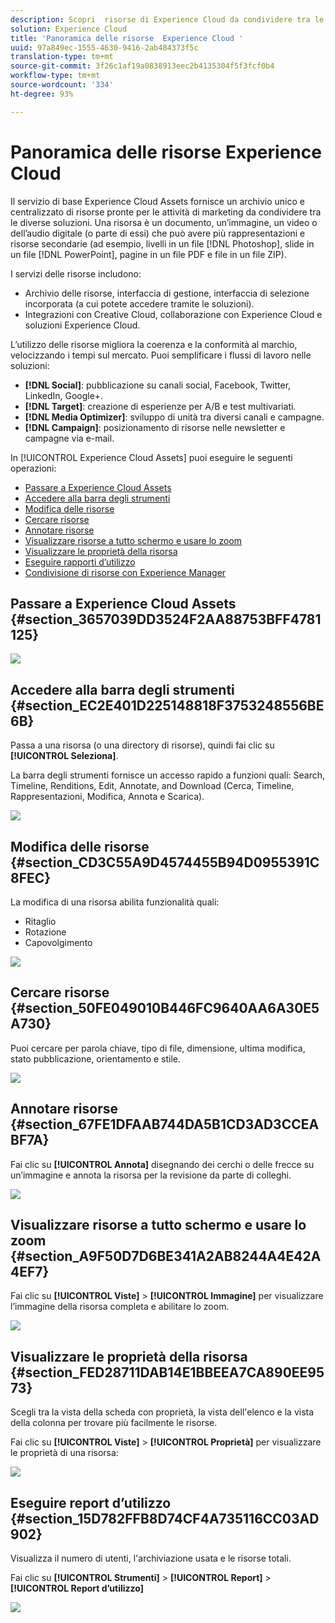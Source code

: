 ```yaml
---
description: Scopri  risorse di Experience Cloud da condividere tra le diverse soluzioni.
solution: Experience Cloud
title: 'Panoramica delle risorse  Experience Cloud '
uuid: 97a849ec-1555-4630-9416-2ab484373f5c
translation-type: tm+mt
source-git-commit: 3f26c1af19a0838913eec2b4135304f5f3fcf0b4
workflow-type: tm+mt
source-wordcount: '334'
ht-degree: 93%

---
```



# Panoramica delle risorse  Experience Cloud

Il servizio di base Experience Cloud Assets fornisce un archivio unico e centralizzato di risorse pronte per le attività di marketing da condividere tra le diverse soluzioni. Una risorsa è un documento, un’immagine, un video o dell’audio digitale (o parte di essi) che può avere più rappresentazioni e risorse secondarie (ad esempio, livelli in un file [!DNL Photoshop], slide in un file [!DNL PowerPoint], pagine in un file PDF e file in un file ZIP).

I servizi delle risorse includono:

* Archivio delle risorse, interfaccia di gestione, interfaccia di selezione incorporata (a cui potete accedere tramite le soluzioni).
* Integrazioni con Creative Cloud, collaborazione con Experience Cloud e soluzioni Experience Cloud.

L’utilizzo delle risorse migliora la coerenza e la conformità al marchio, velocizzando i tempi sul mercato. Puoi semplificare i flussi di lavoro nelle soluzioni:

* **[!DNL Social]**: pubblicazione su canali social, Facebook, Twitter, LinkedIn, Google+.
* **[!DNL Target]**: creazione di esperienze per A/B e test multivariati.
* **[!DNL Media Optimizer]**: sviluppo di unità tra diversi canali e campagne.
* **[!DNL Campaign]**: posizionamento di risorse nelle newsletter e campagne via e-mail.

In [!UICONTROL Experience Cloud Assets] puoi eseguire le seguenti operazioni:

* [Passare a Experience Cloud Assets](../experience-cloud-assets/experience-cloud-assets.md#section_3657039DD3524F2AA88753BFF4781125)
* [Accedere alla barra degli strumenti](../experience-cloud-assets/experience-cloud-assets.md#section_EC2E401D225148818F3753248556BE6B)
* [Modifica delle risorse](../experience-cloud-assets/experience-cloud-assets.md#section_CD3C55A9D4574455B94D0955391C8FEC)
* [Cercare risorse](../experience-cloud-assets/experience-cloud-assets.md#section_50FE049010B446FC9640AA6A30E5A730)
* [Annotare risorse](../experience-cloud-assets/experience-cloud-assets.md#section_67FE1DFAAB744DA5B1CD3AD3CCEABF7A)
* [Visualizzare risorse a tutto schermo e usare lo zoom](../experience-cloud-assets/experience-cloud-assets.md#section_A9F50D7D6BE341A2AB8244A4E42A4EF7)
* [Visualizzare le proprietà della risorsa](../experience-cloud-assets/experience-cloud-assets.md#section_FED28711DAB14E1BBEEA7CA890EE9573)
* [Eseguire rapporti d’utilizzo](../experience-cloud-assets/experience-cloud-assets.md#section_15D782FFB8D74CF4A735116CC03AD902)
* [Condivisione di risorse con Experience Manager](../experience-cloud-assets/experience-cloud-assets.md#section_45C1B72F4D274F54BC6CCB64D2580AC5)

## Passare a Experience Cloud Assets {#section_3657039DD3524F2AA88753BFF4781125}

![](assets/asset-nav.png)

## Accedere alla barra degli strumenti {#section_EC2E401D225148818F3753248556BE6B}

Passa a una risorsa (o una directory di risorse), quindi fai clic su **[!UICONTROL Seleziona]**.

La barra degli strumenti fornisce un accesso rapido a funzioni quali: Search, Timeline, Renditions, Edit, Annotate, and Download (Cerca, Timeline, Rappresentazioni, Modifica, Annota e Scarica).

![](assets/asset-tools.png)

## Modifica delle risorse {#section_CD3C55A9D4574455B94D0955391C8FEC}

La modifica di una risorsa abilita funzionalità quali:

* Ritaglio
* Rotazione
* Capovolgimento

![](assets/asset-edit.png)

## Cercare risorse {#section_50FE049010B446FC9640AA6A30E5A730}

Puoi cercare per parola chiave, tipo di file, dimensione, ultima modifica, stato pubblicazione, orientamento e stile.

![](assets/asset-search.png)

## Annotare risorse {#section_67FE1DFAAB744DA5B1CD3AD3CCEABF7A}

Fai clic su **[!UICONTROL Annota]** disegnando dei cerchi o delle frecce su un’immagine e annota la risorsa per la revisione da parte di colleghi.

![](assets/assets-annotate.png)

## Visualizzare risorse a tutto schermo e usare lo zoom {#section_A9F50D7D6BE341A2AB8244A4E42A4EF7}

Fai clic su **[!UICONTROL Viste]** > **[!UICONTROL Immagine]** per visualizzare l’immagine della risorsa completa e abilitare lo zoom.

![](assets/asset-zoom.png)

## Visualizzare le proprietà della risorsa {#section_FED28711DAB14E1BBEEA7CA890EE9573}

Scegli tra la vista della scheda con proprietà, la vista dell&#39;elenco e la vista della colonna per trovare più facilmente le risorse.

Fai clic su **[!UICONTROL Viste]** > **[!UICONTROL Proprietà]** per visualizzare le proprietà di una risorsa:

![](assets/asset-properties.png)

## Eseguire report d’utilizzo {#section_15D782FFB8D74CF4A735116CC03AD902}

Visualizza il numero di utenti, l&#39;archiviazione usata e le risorse totali.

Fai clic su **[!UICONTROL Strumenti]** > **[!UICONTROL Report]** > **[!UICONTROL Report d’utilizzo]**

![](assets/assets-usage-report.png)
